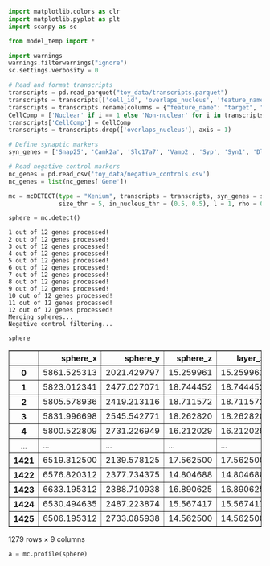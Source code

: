 ```python
import matplotlib.colors as clr
import matplotlib.pyplot as plt
import scanpy as sc

from model_temp import *

import warnings
warnings.filterwarnings("ignore")
sc.settings.verbosity = 0
```


```python
# Read and format transcripts
transcripts = pd.read_parquet("toy_data/transcripts.parquet")
transcripts = transcripts[['cell_id', 'overlaps_nucleus', 'feature_name', 'x_location', 'y_location', 'z_location']]
transcripts = transcripts.rename(columns = {"feature_name": "target", "x_location": "global_x", "y_location": "global_y", "z_location": "global_z"})
CellComp = ['Nuclear' if i == 1 else 'Non-nuclear' for i in transcripts['overlaps_nucleus']]
transcripts['CellComp'] = CellComp
transcripts = transcripts.drop(['overlaps_nucleus'], axis = 1)

# Define synaptic markers
syn_genes = ['Snap25', 'Camk2a', 'Slc17a7', 'Vamp2', 'Syp', 'Syn1', 'Dlg4', 'Gria2', 'Gap43', 'Gria1', 'Bsn', 'Slc32a1']

# Read negative control markers
nc_genes = pd.read_csv('toy_data/negative_controls.csv')
nc_genes = list(nc_genes['Gene'])
```


```python
mc = mcDETECT(type = "Xenium", transcripts = transcripts, syn_genes = syn_genes, nc_genes = nc_genes, eps = 1.5, grid_len = 1, cutoff_prob = 0.95, alpha = 5, low_bound = 3,
              size_thr = 5, in_nucleus_thr = (0.5, 0.5), l = 1, rho = 0.2, s = 1, nc_top = 20, nc_thr = 0.1)
```


```python
sphere = mc.detect()
```

    1 out of 12 genes processed!
    2 out of 12 genes processed!
    3 out of 12 genes processed!
    4 out of 12 genes processed!
    5 out of 12 genes processed!
    6 out of 12 genes processed!
    7 out of 12 genes processed!
    8 out of 12 genes processed!
    9 out of 12 genes processed!
    10 out of 12 genes processed!
    11 out of 12 genes processed!
    12 out of 12 genes processed!
    Merging spheres...
    Negative control filtering...



```python
sphere
```




<div>
<style scoped>
    .dataframe tbody tr th:only-of-type {
        vertical-align: middle;
    }

    .dataframe tbody tr th {
        vertical-align: top;
    }

    .dataframe thead th {
        text-align: right;
    }
</style>
<table border="1" class="dataframe">
  <thead>
    <tr style="text-align: right;">
      <th></th>
      <th>sphere_x</th>
      <th>sphere_y</th>
      <th>sphere_z</th>
      <th>layer_z</th>
      <th>sphere_r</th>
      <th>size</th>
      <th>comp</th>
      <th>in_nucleus</th>
      <th>gene</th>
    </tr>
  </thead>
  <tbody>
    <tr>
      <th>0</th>
      <td>5861.525313</td>
      <td>2021.429797</td>
      <td>15.259961</td>
      <td>15.259961</td>
      <td>1.115372</td>
      <td>8</td>
      <td>3</td>
      <td>0.000000</td>
      <td>Snap25</td>
    </tr>
    <tr>
      <th>1</th>
      <td>5823.012341</td>
      <td>2477.027071</td>
      <td>18.744452</td>
      <td>18.744452</td>
      <td>1.400544</td>
      <td>13</td>
      <td>5</td>
      <td>0.000000</td>
      <td>Snap25</td>
    </tr>
    <tr>
      <th>2</th>
      <td>5805.578936</td>
      <td>2419.213116</td>
      <td>18.711572</td>
      <td>18.711572</td>
      <td>1.355859</td>
      <td>9</td>
      <td>3</td>
      <td>0.000000</td>
      <td>Snap25</td>
    </tr>
    <tr>
      <th>3</th>
      <td>5831.996698</td>
      <td>2545.542771</td>
      <td>18.262820</td>
      <td>18.262820</td>
      <td>1.168398</td>
      <td>7</td>
      <td>2</td>
      <td>0.000000</td>
      <td>Snap25</td>
    </tr>
    <tr>
      <th>4</th>
      <td>5800.522809</td>
      <td>2731.226949</td>
      <td>16.212029</td>
      <td>16.212029</td>
      <td>1.322234</td>
      <td>7</td>
      <td>2</td>
      <td>0.000000</td>
      <td>Snap25</td>
    </tr>
    <tr>
      <th>...</th>
      <td>...</td>
      <td>...</td>
      <td>...</td>
      <td>...</td>
      <td>...</td>
      <td>...</td>
      <td>...</td>
      <td>...</td>
      <td>...</td>
    </tr>
    <tr>
      <th>1421</th>
      <td>6519.312500</td>
      <td>2139.578125</td>
      <td>17.562500</td>
      <td>17.562500</td>
      <td>0.908403</td>
      <td>3</td>
      <td>1</td>
      <td>0.000000</td>
      <td>Slc32a1</td>
    </tr>
    <tr>
      <th>1422</th>
      <td>6576.820312</td>
      <td>2377.734375</td>
      <td>14.804688</td>
      <td>14.804688</td>
      <td>1.148358</td>
      <td>5</td>
      <td>1</td>
      <td>0.000000</td>
      <td>Slc32a1</td>
    </tr>
    <tr>
      <th>1423</th>
      <td>6633.195312</td>
      <td>2388.710938</td>
      <td>16.890625</td>
      <td>16.890625</td>
      <td>0.476370</td>
      <td>3</td>
      <td>1</td>
      <td>0.333333</td>
      <td>Slc32a1</td>
    </tr>
    <tr>
      <th>1424</th>
      <td>6530.494635</td>
      <td>2487.223874</td>
      <td>15.567417</td>
      <td>15.567417</td>
      <td>1.246287</td>
      <td>8</td>
      <td>4</td>
      <td>0.000000</td>
      <td>Slc32a1</td>
    </tr>
    <tr>
      <th>1425</th>
      <td>6506.195312</td>
      <td>2733.085938</td>
      <td>14.562500</td>
      <td>14.562500</td>
      <td>0.586406</td>
      <td>3</td>
      <td>1</td>
      <td>0.000000</td>
      <td>Slc32a1</td>
    </tr>
  </tbody>
</table>
<p>1279 rows × 9 columns</p>
</div>




```python
a = mc.profile(sphere)
```

